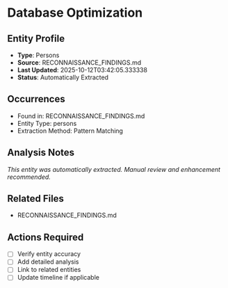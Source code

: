 # Database Optimization

## Entity Profile
- **Type**: Persons
- **Source**: RECONNAISSANCE_FINDINGS.md
- **Last Updated**: 2025-10-12T03:42:05.333338
- **Status**: Automatically Extracted

## Occurrences
- Found in: RECONNAISSANCE_FINDINGS.md
- Entity Type: persons
- Extraction Method: Pattern Matching

## Analysis Notes
*This entity was automatically extracted. Manual review and enhancement recommended.*

## Related Files
- RECONNAISSANCE_FINDINGS.md

## Actions Required
- [ ] Verify entity accuracy
- [ ] Add detailed analysis
- [ ] Link to related entities
- [ ] Update timeline if applicable
